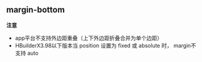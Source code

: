 ## margin-bottom


<!-- CSSJSON.margin-bottom.description -->

<!-- CSSJSON.margin-bottom.syntax -->

<!-- CSSJSON.margin-bottom.values -->

<!-- CSSJSON.margin-bottom.defaultValue -->

<!-- CSSJSON.margin-bottom.unixTags -->

**注意**  

- app平台不支持外边距重叠（上下外边距折叠合并为单个边距）  
- HBuilderX3.98以下版本当 position 设置为 fixed 或 absolute 时， margin不支持 auto  

<!-- CSSJSON.margin-bottom.compatibility -->

<!-- CSSJSON.margin-bottom.example -->

<!-- CSSJSON.margin-bottom.reference -->
